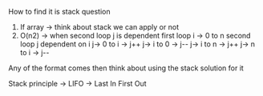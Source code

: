 How to find it is stack question

1. If array -> think about stack we can apply or not
2. O(n2) -> when second loop j is dependent 
first loop i -> 0 to n
second loop j dependent on i 
j-> 0 to i -> j++
j-> i to 0  -> j--
j-> i to n -> j++
j-> n to i -> j--

Any of the format comes then think about using the stack solution for it


Stack principle -> LIFO -> Last In First Out
